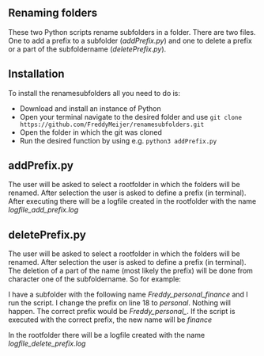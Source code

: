 ## Renaming folders
These two Python scripts rename subfolders in a folder. There are two files. One to add a prefix to a subfolder (*addPrefix.py*) and one to delete a prefix or a part of the subfoldername (*deletePrefix.py*).

## Installation
To install the renamesubfolders all you need to do is:

- Download and install an instance of Python
- Open your terminal navigate to the desired folder and use `git clone https://github.com/FreddyMeijer/renamesubfolders.git`
- Open the folder in which the git was cloned
- Run the desired function by using e.g. `python3 addPrefix.py`

## addPrefix.py
The user will be asked to select a rootfolder in which the folders will be renamed. After selection the user is asked to define a prefix (in terminal). After executing there will be a logfile created in the rootfolder with the name *logfile_add_prefix.log*

## deletePrefix.py
The user will be asked to select a rootfolder in which the folders will be renamed. After selection the user is asked to define a prefix (in terminal). The deletion of a part of the name (most likely the prefix) will be done from character one of the subfoldername. So for example:

I have a subfolder with the following name *Freddy_personal_finance* and I run the script. I change the prefix on line 18 to *_personal_*. Nothing will happen. The correct prefix would be *Freddy_personal_*. If the script is executed with the correct prefix, the new name will be *finance*

In the rootfolder there will be a logfile created with the name *logfile_delete_prefix.log*